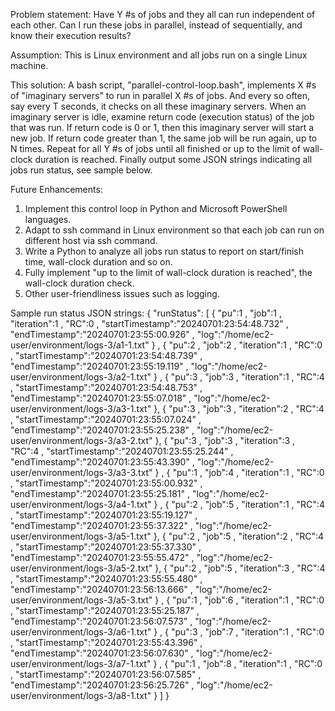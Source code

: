 Problem statement: Have Y #s of jobs and they all can run independent of each other. Can I run these jobs in parallel, instead of sequentially, and know their execution results?

Assumption: This is Linux environment and all jobs run on a single Linux machine.

This solution: A bash script, "parallel-control-loop.bash", implements X #s of "imaginary servers" to run in parallel X #s of jobs. And every so often, say every T seconds, it checks on all these imaginary servers.
When an imaginary server is idle, examine return code (execution status) of the job that was run. If return code is 0 or 1, then this imaginary server will start a new job. If return code greater than 1, the same 
job will be run again, up to N times. Repeat for all Y #s of jobs until all finished or up to the limit of wall-clock duration is reached. Finally output some JSON strings indicating all jobs run status, see 
sample below.

Future Enhancements:
1) Implement this control loop in Python and Microsoft PowerShell languages.
2) Adapt to ssh command in Linux environment so that each job can run on different host via ssh command.
3) Write a Python to analyze all jobs run status to report on start/finish time, wall-clock duration and so on.
4) Fully implement "up to the limit of wall-clock duration is reached", the wall-clock duration check.
5) Other user-friendliness issues such as logging.


Sample run status JSON strings:
{ "runStatus": [
{ "pu":1 , "job":1 , "iteration":1 , "RC":0 , "startTimestamp":"20240701:23:54:48.732" , "endTimestamp":"20240701:23:55:00.926" , "log":"/home/ec2-user/environment/logs-3/a1-1.txt" }
, { "pu":2 , "job":2 , "iteration":1 , "RC":0 , "startTimestamp":"20240701:23:54:48.739" , "endTimestamp":"20240701:23:55:19.119" , "log":"/home/ec2-user/environment/logs-3/a2-1.txt" }
, { "pu":3 , "job":3 , "iteration":1 , "RC":4 , "startTimestamp":"20240701:23:54:48.753" , "endTimestamp":"20240701:23:55:07.018" , "log":"/home/ec2-user/environment/logs-3/a3-1.txt" }, { "pu":3 , "job":3 , "iteration":2 , "RC":4 , "startTimestamp":"20240701:23:55:07.024" , "endTimestamp":"20240701:23:55:25.238" , "log":"/home/ec2-user/environment/logs-3/a3-2.txt" }, { "pu":3 , "job":3 , "iteration":3 , "RC":4 , "startTimestamp":"20240701:23:55:25.244" , "endTimestamp":"20240701:23:55:43.390" , "log":"/home/ec2-user/environment/logs-3/a3-3.txt" }
, { "pu":1 , "job":4 , "iteration":1 , "RC":0 , "startTimestamp":"20240701:23:55:00.932" , "endTimestamp":"20240701:23:55:25.181" , "log":"/home/ec2-user/environment/logs-3/a4-1.txt" }
, { "pu":2 , "job":5 , "iteration":1 , "RC":4 , "startTimestamp":"20240701:23:55:19.127" , "endTimestamp":"20240701:23:55:37.322" , "log":"/home/ec2-user/environment/logs-3/a5-1.txt" }, { "pu":2 , "job":5 , "iteration":2 , "RC":4 , "startTimestamp":"20240701:23:55:37.330" , "endTimestamp":"20240701:23:55:55.472" , "log":"/home/ec2-user/environment/logs-3/a5-2.txt" }, { "pu":2 , "job":5 , "iteration":3 , "RC":4 , "startTimestamp":"20240701:23:55:55.480" , "endTimestamp":"20240701:23:56:13.666" , "log":"/home/ec2-user/environment/logs-3/a5-3.txt" }
, { "pu":1 , "job":6 , "iteration":1 , "RC":0 , "startTimestamp":"20240701:23:55:25.187" , "endTimestamp":"20240701:23:56:07.573" , "log":"/home/ec2-user/environment/logs-3/a6-1.txt" }
, { "pu":3 , "job":7 , "iteration":1 , "RC":0 , "startTimestamp":"20240701:23:55:43.396" , "endTimestamp":"20240701:23:56:07.630" , "log":"/home/ec2-user/environment/logs-3/a7-1.txt" }
, { "pu":1 , "job":8 , "iteration":1 , "RC":0 , "startTimestamp":"20240701:23:56:07.585" , "endTimestamp":"20240701:23:56:25.726" , "log":"/home/ec2-user/environment/logs-3/a8-1.txt" }
] }


